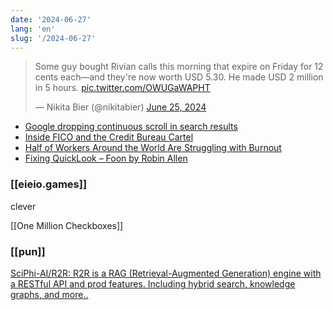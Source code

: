 ```yaml
---
date: '2024-06-27'
lang: 'en'
slug: '/2024-06-27'
---
```


<blockquote class="twitter-tweet">

Some guy bought Rivian calls this morning that expire on Friday for 12 cents each—and they&#39;re now worth USD 5.30. He made USD 2 million in 5 hours. <a href="https://t.co/OWUGaWAPHT">pic.twitter.com/OWUGaWAPHT</a>

&mdash; Nikita Bier (@nikitabier) <a href="https://twitter.com/nikitabier/status/1805717030643097643?ref_src=twsrc%5Etfw">June 25, 2024</a>

</blockquote>

- [Google dropping continuous scroll in search results](https://searchengineland.com/google-dropping-continuous-scroll-in-search-results-443529)
- [Inside FICO and the Credit Bureau Cartel](https://www.thebignewsletter.com/p/inside-fico-and-the-credit-bureau)
- [Half of Workers Around the World Are Struggling with Burnout](https://www.bcg.com/press/11june2024-half-of-workers-around-the-world-struggling-with-burnout)
- [Fixing QuickLook – Foon by Robin Allen](https://foon.uk/fixing-quicklook/)

### [[eieio.games]]

clever

[[One Million Checkboxes]]

### [[pun]]

[SciPhi-AI/R2R: R2R is a RAG (Retrieval-Augmented Generation) engine with a RESTful API and prod features. Including hybrid search, knowledge graphs, and more..](https://github.com/SciPhi-AI/R2R)
